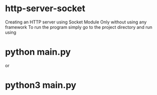 # http-server-socket
Creating an HTTP server using Socket Module Only without using any framework
To run the program simply go to the project directory and run using 
# python main.py 
or
# python3 main.py

